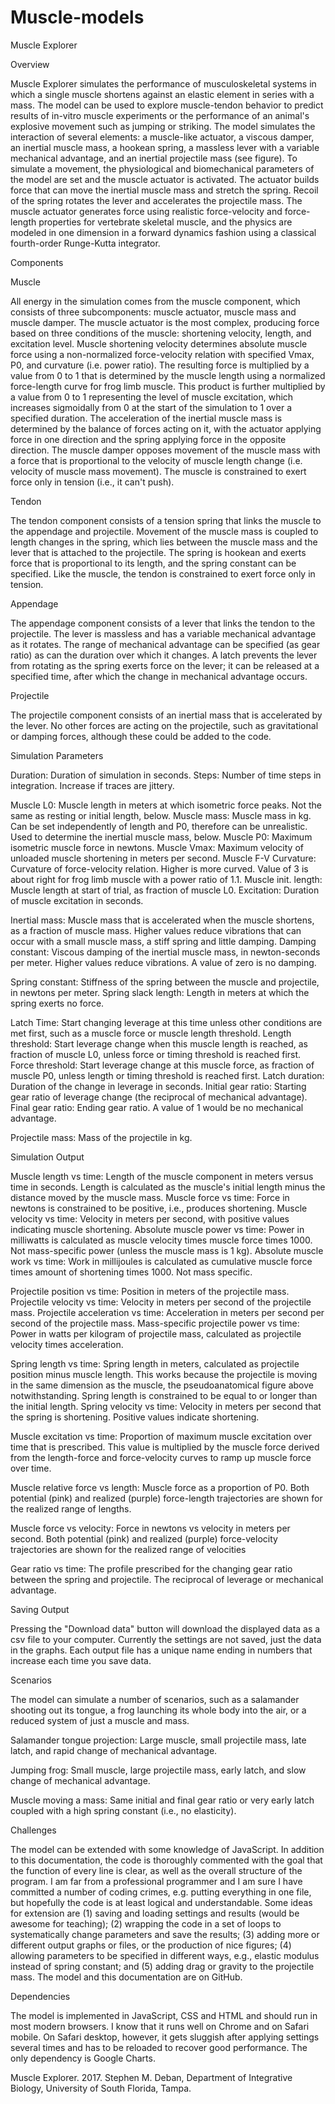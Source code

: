 # Muscle-models

Muscle Explorer

Overview

Muscle Explorer simulates the performance of musculoskeletal systems in which a single muscle shortens against an elastic element in series with a mass. The model can be used to explore muscle-tendon behavior to predict results of in-vitro muscle experiments or the performance of an animal's explosive movement such as jumping or striking. The model simulates the interaction of several elements: a muscle-like actuator, a viscous damper, an inertial muscle mass, a hookean spring, a massless lever with a variable mechanical advantage, and an inertial projectile mass (see figure). 
To simulate a movement, the physiological and biomechanical parameters of the model are set and the muscle actuator is activated. The actuator builds force that can move the inertial muscle mass and stretch the spring. Recoil of the spring rotates the lever and accelerates the projectile mass. The muscle actuator generates force using realistic force-velocity and force-length properties for vertebrate skeletal muscle, and the physics are modeled in one dimension in a forward dynamics fashion using a classical fourth-order Runge-Kutta integrator.

Components

Muscle

All energy in the simulation comes from the muscle component, which consists of three subcomponents: muscle actuator, muscle mass and muscle damper. The muscle actuator is the most complex, producing force based on three conditions of the muscle: shortening velocity, length, and excitation level. Muscle shortening velocity determines absolute muscle force using a non-normalized force-velocity relation with specified Vmax, P0, and curvature (i.e. power ratio). The resulting force is multiplied by a value from 0 to 1 that is determined by the muscle length using a normalized force-length curve for frog limb muscle. This product is further multiplied by a value from 0 to 1 representing the level of muscle excitation, which increases sigmoidally from 0 at the start of the simulation to 1 over a specified duration. The acceleration of the inertial muscle mass is determined by the balance of forces acting on it, with the actuator applying force in one direction and the spring applying force in the opposite direction. The muscle damper opposes movement of the muscle mass with a force that is proportional to the velocity of muscle length change (i.e. velocity of muscle mass movement). The muscle is constrained to exert force only in tension (i.e., it can't push).

Tendon

The tendon component consists of a tension spring that links the muscle to the appendage and projectile. Movement of the muscle mass is coupled to length changes in the spring, which lies between the muscle mass and the lever that is attached to the projectile. The spring is hookean and exerts force that is proportional to its length, and the spring constant can be specified. Like the muscle, the tendon is constrained to exert force only in tension.

Appendage

The appendage component consists of a lever that links the tendon to the projectile. The lever is massless and has a variable mechanical advantage as it rotates. The range of mechanical advantage can be specified (as gear ratio) as can the duration over which it changes. A latch prevents the lever from rotating as the spring exerts force on the lever; it can be released at a specified time, after which the change in mechanical advantage occurs.

Projectile

The projectile component consists of an inertial mass that is accelerated by the lever. No other forces are acting on the projectile, such as gravitational or damping forces, although these could be added to the code.

Simulation Parameters

Duration: Duration of simulation in seconds. 
Steps: Number of time steps in integration. Increase if traces are jittery. 

Muscle L0: Muscle length in meters at which isometric force peaks. Not the same as resting or initial length, below. 
Muscle mass: Muscle mass in kg. Can be set independently of length and P0, therefore can be unrealistic. Used to determine the inertial muscle mass, below. 
Muscle P0: Maximum isometric muscle force in newtons. 
Muscle Vmax: Maximum velocity of unloaded muscle shortening in meters per second. 
Muscle F-V Curvature: Curvature of force-velocity relation. Higher is more curved. Value of 3 is about right for frog limb muscle with a power ratio of 1.1. 
Muscle init. length: Muscle length at start of trial, as fraction of muscle L0. 
Excitation: Duration of muscle excitation in seconds. 

Inertial mass: Muscle mass that is accelerated when the muscle shortens, as a fraction of muscle mass. Higher values reduce vibrations that can occur with a small muscle mass, a stiff spring and little damping. 
Damping constant: Viscous damping of the inertial muscle mass, in newton-seconds per meter. Higher values reduce vibrations. A value of zero is no damping. 

Spring constant: Stiffness of the spring between the muscle and projectile, in newtons per meter. 
Spring slack length: Length in meters at which the spring exerts no force. 

Latch Time: Start changing leverage at this time unless other conditions are met first, such as a muscle force or muscle length threshold. 
Length threshold: Start leverage change when this muscle length is reached, as fraction of muscle L0, unless force or timing threshold is reached first. 
Force threshold: Start leverage change at this muscle force, as fraction of muscle P0, unless length or timing threshold is reached first. 
Latch duration: Duration of the change in leverage in seconds. 
Initial gear ratio: Starting gear ratio of leverage change (the reciprocal of mechanical advantage). 
Final gear ratio: Ending gear ratio. A value of 1 would be no mechanical advantage. 

Projectile mass: Mass of the projectile in kg. 

Simulation Output

Muscle length vs time: Length of the muscle component in meters versus time in seconds. Length is calculated as the muscle's initial length minus the distance moved by the muscle mass. 
Muscle force vs time: Force in newtons is constrained to be positive, i.e., produces shortening. 
Muscle velocity vs time: Velocity in meters per second, with positive values indicating muscle shortening. 
Absolute muscle power vs time: Power in milliwatts is calculated as muscle velocity times muscle force times 1000. Not mass-specific power (unless the muscle mass is 1 kg). 
Absolute muscle work vs time: Work in millijoules is calculated as cumulative muscle force times amount of shortening times 1000. Not mass specific. 

Projectile position vs time: Position in meters of the projectile mass. 
Projectile velocity vs time: Velocity in meters per second of the projectile mass. 
Projectile acceleration vs time: Acceleration in meters per second per second of the projectile mass. 
Mass-specific projectile power vs time: Power in watts per kilogram of projectile mass, calculated as projectile velocity times acceleration. 

Spring length vs time: Spring length in meters, calculated as projectile position minus muscle length. This works because the projectile is moving in the same dimension as the muscle, the pseudoanatomical figure above notwithstanding. Spring length is constrained to be equal to or longer than the initial length. 
Spring velocity vs time: Velocity in meters per second that the spring is shortening. Positive values indicate shortening. 

Muscle excitation vs time: Proportion of maximum muscle excitation over time that is prescribed. This value is multiplied by the muscle force derived from the length-force and force-velocity curves to ramp up muscle force over time. 

Muscle relative force vs length: Muscle force as a proportion of P0. Both potential (pink) and realized (purple) force-length trajectories are shown for the realized range of lengths. 

Muscle force vs velocity: Force in newtons vs velocity in meters per second. Both potential (pink) and realized (purple) force-velocity trajectories are shown for the realized range of velocities 

Gear ratio vs time: The profile prescribed for the changing gear ratio between the spring and projectile. The reciprocal of leverage or mechanical advantage. 

Saving Output

Pressing the "Download data" button will download the displayed data as a csv file to your computer. Currently the settings are not saved, just the data in the graphs. Each output file has a unique name ending in numbers that increase each time you save data.

Scenarios

The model can simulate a number of scenarios, such as a salamander shooting out its tongue, a frog launching its whole body into the air, or a reduced system of just a muscle and mass.

Salamander tongue projection: Large muscle, small projectile mass, late latch, and rapid change of mechanical advantage.

Jumping frog: Small muscle, large projectile mass, early latch, and slow change of mechanical advantage.

Muscle moving a mass: Same initial and final gear ratio or very early latch coupled with a high spring constant (i.e., no elasticity).

Challenges

The model can be extended with some knowledge of JavaScript. In addition to this documentation, the code is thoroughly commented with the goal that the function of every line is clear, as well as the overall structure of the program. I am far from a professional programmer and I am sure I have committed a number of coding crimes, e.g. putting everything in one file, but hopefully the code is at least logical and understandable. Some ideas for extension are (1) saving and loading settings and results (would be awesome for teaching); (2) wrapping the code in a set of loops to systematically change parameters and save the results; (3) adding more or different output graphs or files, or the production of nice figures; (4) allowing parameters to be specified in different ways, e.g., elastic modulus instead of spring constant; and (5) adding drag or gravity to the projectile mass. The model and this documentation are on GitHub.

Dependencies

The model is implemented in JavaScript, CSS and HTML and should run in most modern browsers. I know that it runs well on Chrome and on Safari mobile. On Safari desktop, however, it gets sluggish after applying settings several times and has to be reloaded to recover good performance. The only dependency is Google Charts.

Muscle Explorer. 2017. Stephen M. Deban, Department of Integrative Biology, University of South Florida, Tampa.

